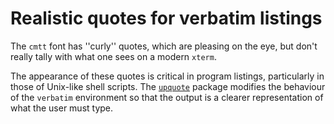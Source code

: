 # Realistic quotes for verbatim listings

The `cmtt` font has ''curly'' quotes,
which are pleasing on the eye, but don't really tally with what one
sees on a modern 
`xterm`.

The appearance of these quotes is critical in program listings,
particularly in those of Unix-like shell scripts.  The
[`upquote`](http://ctan.org/pkg/upquote) package modifies the behaviour of the
`verbatim` environment so that the output is a clearer
representation of what the user must type.

